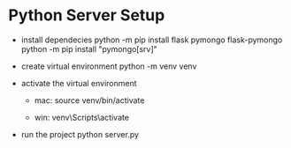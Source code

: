 # Python Server Setup

- install dependecies
python -m pip install flask pymongo flask-pymongo
python -m pip install "pymongo[srv]"

- create virtual environment
python -m venv venv

- activate the virtual environment
    - mac:
    source venv/bin/activate

    - win:
    venv\Scripts\activate

- run the project
python server.py
